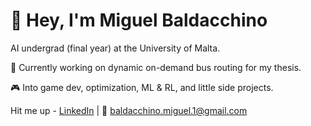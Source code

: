 # 👋 Hey, I'm Miguel Baldacchino

AI undergrad (final year) at the University of Malta.

🚗 Currently working on dynamic on-demand bus routing for my thesis.

🎮 Into game dev, optimization, ML & RL, and little side projects.

Hit me up - [LinkedIn](https://linkedin.com/in/miguel-baldacchino-481b93333) | 📧 baldacchino.miguel.1@gmail.com
